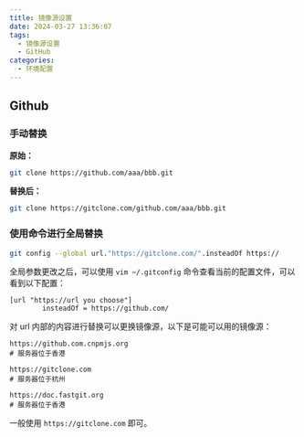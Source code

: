 ```yaml
---
title: 镜像源设置
date: 2024-03-27 13:36:07
tags:
  - 镜像源设置
  - GitHub
categories:
  - 环境配置
---
```


## Github

### 手动替换

**原始：**

```bash
git clone https://github.com/aaa/bbb.git
```

**替换后：**

```bash
git clone https://gitclone.com/github.com/aaa/bbb.git
```

### 使用命令进行全局替换

```bash
git config --global url."https://gitclone.com/".insteadOf https://
```

全局参数更改之后，可以使用 `vim ~/.gitconfig` 命令查看当前的配置文件，可以看到以下配置：

```textfile
[url "https://url you choose"] 
        insteadOf = https://github.com/
```

对 url 内部的内容进行替换可以更换镜像源，以下是可能可以用的镜像源：

```textfile
https://github.com.cnpmjs.org
# 服务器位于香港

https://gitclone.com
# 服务器位于杭州

https://doc.fastgit.org
# 服务器位于香港
```

一般使用 `https://gitclone.com` 即可。
